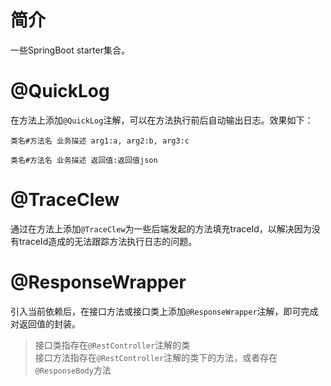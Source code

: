 # 简介

一些SpringBoot starter集合。

# @QuickLog

在方法上添加`@QuickLog`注解，可以在方法执行前后自动输出日志。效果如下：

```text
类名#方法名 业务描述 arg1:a, arg2:b, arg3:c

类名#方法名 业务描述 返回值:返回值json
```

# @TraceClew

通过在方法上添加`@TraceClew`为一些后端发起的方法填充traceId，以解决因为没有traceId造成的无法跟踪方法执行日志的问题。


# @ResponseWrapper

引入当前依赖后，在接口方法或接口类上添加`@ResponseWrapper`注解，即可完成对返回值的封装。

> 接口类指存在`@RestController`注解的类  
> 接口方法指存在`@RestController`注解的类下的方法，或者存在`@ResponseBody`方法